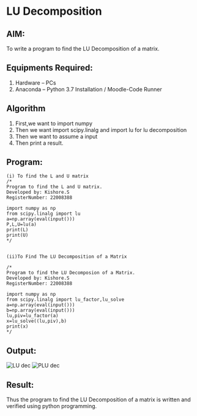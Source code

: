 # LU Decomposition 

## AIM:
To write a program to find the LU Decomposition of a matrix.

## Equipments Required:
1. Hardware – PCs
2. Anaconda – Python 3.7 Installation / Moodle-Code Runner

## Algorithm
1. First,we want to import numpy
2. Then we want import scipy.linalg and import lu for lu decomposition
3. Then we want to assume a input
4. Then print a result.

## Program:
```
(i) To find the L and U matrix
/*
Program to find the L and U matrix.
Developed by: Kishore.S
RegisterNumber: 22008388

import numpy as np
from scipy.linalg import lu
a=np.array(eval(input()))
P,L,U=lu(a)
print(L)
print(U)
*/


(ii)To Find The LU Decomposition of a Matrix

/*
Program to find the LU Decomposion of a Matrix.
Developed by: Kishore.S
RegisterNumber: 22008388

import numpy as np
from scipy.linalg import lu_factor,lu_solve
a=np.array(eval(input()))
b=np.array(eval(input()))
lu,piv=lu_factor(a)
x=lu_solve((lu,piv),b)
print(x)
*/
```

## Output:
![LU dec](https://user-images.githubusercontent.com/118679883/211832193-719686a6-2216-47da-9e16-f16f408b4aa5.png)
![PLU dec](https://user-images.githubusercontent.com/118679883/211832414-a8c555cb-f2f5-41da-be19-848a7caacbc0.png)




## Result:
Thus the program to find the LU Decomposition of a matrix is written and verified using python programming.
